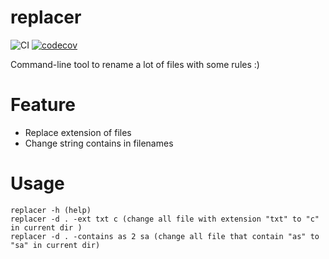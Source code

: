 # replacer 
![CI](https://github.com/guerinoni/replacer/workflows/CI/badge.svg)
[![codecov](https://codecov.io/gh/guerinoni/replacer/branch/master/graph/badge.svg)](https://codecov.io/gh/guerinoni/replacer)

Command-line tool to rename a lot of files with some rules :)

# Feature
* Replace extension of files
* Change string contains in filenames

# Usage
```
replacer -h (help)
replacer -d . -ext txt c (change all file with extension "txt" to "c" in current dir )
replacer -d . -contains as 2 sa (change all file that contain "as" to "sa" in current dir)
```
